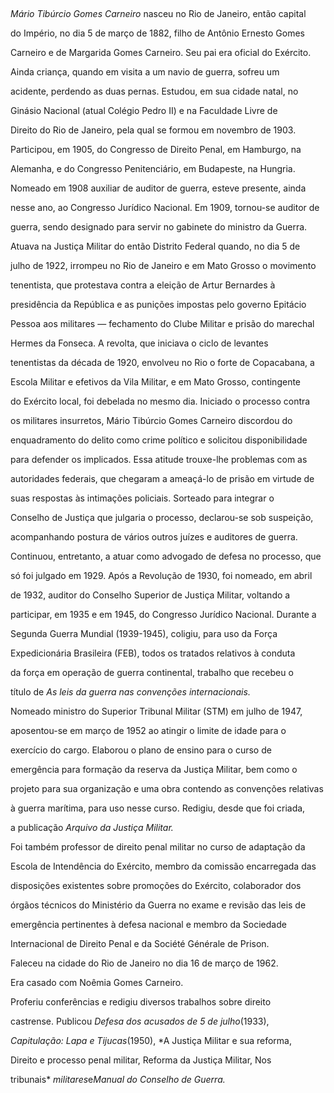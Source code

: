 

 



*Mário Tibúrcio Gomes Carneiro* nasceu no Rio de Janeiro, então capital

do Império, no dia 5 de março de 1882, filho de Antônio Ernesto Gomes

Carneiro e de Margarida Gomes Carneiro. Seu pai era oficial do Exército.



Ainda criança, quando em visita a um navio de guerra, sofreu um

acidente, perdendo as duas pernas. Estudou, em sua cidade natal, no

Ginásio Nacional (atual Colégio Pedro II) e na Faculdade Livre de

Direito do Rio de Janeiro, pela qual se formou em novembro de 1903.



Participou, em 1905, do Congresso de Direito Penal, em Hamburgo, na

Alemanha, e do Congresso Penitenciário, em Budapeste, na Hungria.

Nomeado em 1908 auxiliar de auditor de guerra, esteve presente, ainda

nesse ano, ao Congresso Jurídico Nacional. Em 1909, tornou-se auditor de

guerra, sendo designado para servir no gabinete do ministro da Guerra.



Atuava na Justiça Militar do então Distrito Federal quando, no dia 5 de

julho de 1922, irrompeu no Rio de Janeiro e em Mato Grosso o movimento

tenentista, que protestava contra a eleição de Artur Bernardes à

presidência da República e as punições impostas pelo governo Epitácio

Pessoa aos militares — fechamento do Clube Militar e prisão do marechal

Hermes da Fonseca. A revolta, que iniciava o ciclo de levantes

tenentistas da década de 1920, envolveu no Rio o forte de Copacabana, a

Escola Militar e efetivos da Vila Militar, e em Mato Grosso, contingente

do Exército local, foi debelada no mesmo dia. Iniciado o processo contra

os militares insurretos, Mário Tibúrcio Gomes Carneiro discordou do

enquadramento do delito como crime político e solicitou disponibilidade

para defender os implicados. Essa atitude trouxe-lhe problemas com as

autoridades federais, que chegaram a ameaçá-lo de prisão em virtude de

suas respostas às intimações policiais. Sorteado para integrar o

Conselho de Justiça que julgaria o processo, declarou-se sob suspeição,

acompanhando postura de vários outros juízes e auditores de guerra.

Continuou, entretanto, a atuar como advogado de defesa no processo, que

só foi julgado em 1929. Após a Revolução de 1930, foi nomeado, em abril

de 1932, auditor do Conselho Superior de Justiça Militar, voltando a

participar, em 1935 e em 1945, do Congresso Jurídico Nacional. Durante a

Segunda Guerra Mundial (1939-1945), coligiu, para uso da Força

Expedicionária Brasileira (FEB), todos os tratados relativos à conduta

da força em operação de guerra continental, trabalho que recebeu o

título de *As leis da guerra nas convenções internacionais.*



Nomeado ministro do Superior Tribunal Militar (STM) em julho de 1947,

aposentou-se em março de 1952 ao atingir o limite de idade para o

exercício do cargo. Elaborou o plano de ensino para o curso de

emergência para formação da reserva da Justiça Militar, bem como o

projeto para sua organização e uma obra contendo as convenções relativas

à guerra marítima, para uso nesse curso. Redigiu, desde que foi criada,

a publicação *Arquivo da Justiça Militar.*



Foi também professor de direito penal militar no curso de adaptação da

Escola de Intendência do Exército, membro da comissão encarregada das

disposições existentes sobre promoções do Exército, colaborador dos

órgãos técnicos do Ministério da Guerra no exame e revisão das leis de

emergência pertinentes à defesa nacional e membro da Sociedade

Internacional de Direito Penal e da Société Générale de Prison.



Faleceu na cidade do Rio de Janeiro no dia 16 de março de 1962.



Era casado com Noêmia Gomes Carneiro.



Proferiu conferências e redigiu diversos trabalhos sobre direito

castrense. Publicou *Defesa dos acusados de 5 de julho*(1933),

*Capitulação: Lapa e Tijucas*(1950), *A Justiça Militar e sua reforma,

Direito e processo penal militar, Reforma da Justiça Militar, Nos

tribunais* *militares*e*Manual do Conselho de Guerra.*



 



 



